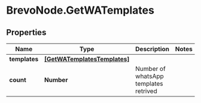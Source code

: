 # BrevoNode.GetWATemplates

## Properties
Name | Type | Description | Notes
------------ | ------------- | ------------- | -------------
**templates** | [**[GetWATemplatesTemplates]**](GetWATemplatesTemplates.md) |  | 
**count** | **Number** | Number of whatsApp templates retrived | 


